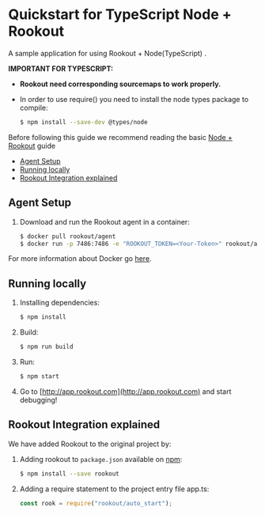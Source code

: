 # Quickstart for TypeScript Node + Rookout

A sample application for using Rookout + Node(TypeScript) .

__IMPORTANT FOR TYPESCRIPT:__

* __Rookout need corresponding sourcemaps to work properly.__

* In order to use require() you need to install the node types package to compile:
    ```bash
    $ npm install --save-dev @types/node
    ```

Before following this guide we recommend reading the basic [Node + Rookout] guide

* [Agent Setup](#agent-setup)
* [Running locally](#running-locally)
* [Rookout Integration explained](#rookout-integration-explained)


## Agent Setup


1. Download and run the Rookout agent in a container:  
    
    ```bash
    $ docker pull rookout/agent
    $ docker run -p 7486:7486 -e "ROOKOUT_TOKEN=<Your-Token>" rookout/agent
    ```

For more information about Docker go [here](https://www.docker.com/).


## Running locally


1. Installing dependencies:
    ```bash
    $ npm install
    ```

2. Build:
    ```bash
    $ npm run build
    ```

3. Run:
    ```bash
    $ npm start
    ```

4. Go to [http://app.rookout.com](http://app.rookout.com) and start debugging! 


## Rookout Integration explained


We have added Rookout to the original project by:
1. Adding rookout to `package.json` available on [npm]:
    ```bash
    $ npm install --save rookout
    ```

2. Adding a require statement to the project entry file app.ts:
    ```ts
    const rook = require("rookout/auto_start");
    ```


[Node + Rookout]: https://docs.rookout.com/docs/installation-node.html
[npm]: https://www.npmjs.com/package/rookout


